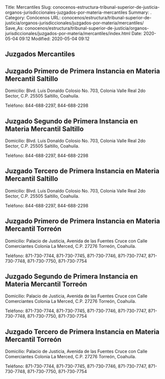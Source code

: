 Title: Mercantiles
Slug: conocenos-estructura-tribunal-superior-de-justicia-organos-jurisdiccionales-juzgados-por-materia-mercantiles
Summary: .
Category: Conócenos
URL: conocenos/estructura/tribunal-superior-de-justicia/organos-jurisdiccionales/juzgados-por-materia/mercantiles/
Save_As: conocenos/estructura/tribunal-superior-de-justicia/organos-jurisdiccionales/juzgados-por-materia/mercantiles/index.html
Date: 2020-05-04 09:12
Modified: 2020-05-04 09:12



## Juzgados Mercantiles

## Juzgado Primero de Primera Instancia en Materia Mercantil Saltillo

Domicilio: Blvd. Luis Donaldo Colosio No. 703, Colonia Valle Real 2do Sector,
C.P. 25505 Saltillo, Coahuila.

Teléfono: 844-688-2297, 844-688-2298

## Juzgado Segundo de Primera Instancia en Materia Mercantil Saltillo

Domicilio: Blvd. Luis Donaldo Colosio No. 703, Colonia Valle Real 2do Sector,
C.P. 25505 Saltillo, Coahuila.

Teléfono: 844-688-2297, 844-688-2298

## Juzgado Tercero de Primera Instancia en Materia Mercantil Saltillo

Domicilio: Blvd. Luis Donaldo Colosio No. 703, Colonia Valle Real 2do Sector,
C.P. 25505 Saltillo, Coahuila.

Teléfono: 844-688-2297, 844-688-2298

## Juzgado Primero de Primera Instancia en Materia Mercantil Torreón

Domicilio: Palacio de Justicia, Avenida de las Fuentes Cruce con Calle Comerciantes Colonia La Merced,
C.P. 27276 Torreón, Coahuila.

Teléfono: 871-730-7744, 871-730-7745, 871-730-7746, 871-730-7747, 871-730-7748, 871-730-7750, 871-730-7754

## Juzgado Segundo de Primera Instancia en Materia Mercantil Torreón

Domicilio: Palacio de Justicia, Avenida de las Fuentes Cruce con Calle Comerciantes Colonia La Merced,
C.P. 27276 Torreón, Coahuila.

Teléfono: 871-730-7744, 871-730-7745, 871-730-7746, 871-730-7747, 871-730-7748, 871-730-7750, 871-730-7754

## Juzgado Tercero de Primera Instancia en Materia Mercantil Torreón

Domicilio: Palacio de Justicia, Avenida de las Fuentes Cruce con Calle Comerciantes Colonia La Merced,
C.P. 27276 Torreón, Coahuila.

Teléfono: 871-730-7744, 871-730-7745, 871-730-7746, 871-730-7747, 871-730-7748, 871-730-7750, 871-730-7754


